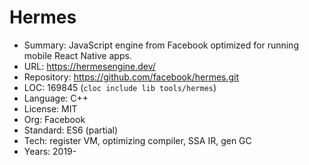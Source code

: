 # Hermes

* Summary:    JavaScript engine from Facebook optimized for running mobile React Native apps.
* URL:        https://hermesengine.dev/
* Repository: https://github.com/facebook/hermes.git
* LOC:        169845 (`cloc include lib tools/hermes`)
* Language:   C++
* License:    MIT
* Org:        Facebook
* Standard:   ES6 (partial)
* Tech:       register VM, optimizing compiler, SSA IR, gen GC
* Years:      2019-
